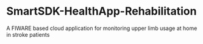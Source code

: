 # SmartSDK-HealthApp-Rehabilitation
A FIWARE based cloud application for monitoring upper limb usage at home in stroke patients
